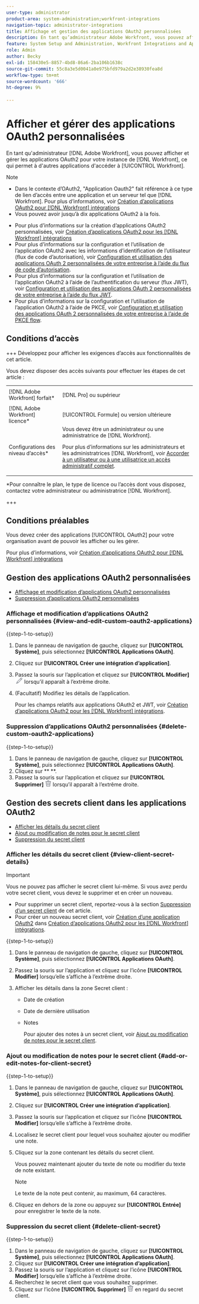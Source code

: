 ```yaml
---
user-type: administrator
product-area: system-administration;workfront-integrations
navigation-topic: administrator-integrations
title: Affichage et gestion des applications OAuth2 personnalisées
description: En tant qu’administrateur Adobe Workfront, vous pouvez afficher et gérer les applications OAuth2 pour votre instance de Workfront, qui permettent à d’autres applications d’accéder à Workfront.
feature: System Setup and Administration, Workfront Integrations and Apps
role: Admin
author: Becky
exl-id: 158430e5-8857-4bd8-86a6-2ba106b1638c
source-git-commit: 55c8a3e5d0041a0e975bfd979a2d2e38930fea8d
workflow-type: tm+mt
source-wordcount: '666'
ht-degree: 9%

---
```


# Afficher et gérer des applications OAuth2 personnalisées

En tant qu&#39;administrateur [!DNL Adobe Workfront], vous pouvez afficher et gérer les applications OAuth2 pour votre instance de [!DNL Workfront], ce qui permet à d&#39;autres applications d&#39;accéder à [!UICONTROL Workfront].

>[!NOTE]
>
>* Dans le contexte d’OAuth2, &quot;Application Oauth2&quot; fait référence à ce type de lien d’accès entre une application et un serveur tel que [!DNL Workfront]. Pour plus d’informations, voir [Création d’applications OAuth2 pour  [!DNL Workfront] intégrations](../../administration-and-setup/configure-integrations/create-oauth-application.md)
>* Vous pouvez avoir jusqu’à dix applications OAuth2 à la fois.

* Pour plus d’informations sur la création d’applications OAuth2 personnalisées, voir [Création d’applications OAuth2 pour les  [!DNL Workfront] intégrations](../../administration-and-setup/configure-integrations/create-oauth-application.md)
* Pour plus d’informations sur la configuration et l’utilisation de l’application OAuth2 avec les informations d’identification de l’utilisateur (flux de code d’autorisation), voir [Configuration et utilisation des applications OAuth 2 personnalisées de votre entreprise à l’aide du flux de code d’autorisation](../../wf-api/api/oauth-app-code-token-flow.md).
* Pour plus d’informations sur la configuration et l’utilisation de l’application OAuth2 à l’aide de l’authentification du serveur (flux JWT), voir [Configuration et utilisation des applications OAuth 2 personnalisées de votre entreprise à l’aide du flux JWT](../../wf-api/api/oauth-app-jwt-flow.md).
* Pour plus d’informations sur la configuration et l’utilisation de l’application OAuth2 à l’aide de PKCE, voir [Configuration et utilisation des applications OAuth 2 personnalisées de votre entreprise à l’aide de PKCE flow](../../wf-api/api/oauth-app-pkce-flow.md).

## Conditions d’accès

+++ Développez pour afficher les exigences d’accès aux fonctionnalités de cet article.

Vous devez disposer des accès suivants pour effectuer les étapes de cet article :

<table style="table-layout:auto"> 
 <col> 
 <col> 
 <tbody> 
  <tr> 
   <td role="rowheader">[!DNL Adobe Workfront] forfait*</td> 
   <td> <p>[!DNL Pro] ou supérieur</p> </td> 
  </tr> 
  <tr> 
   <td role="rowheader">[!DNL Adobe Workfront] licence*</td> 
   <td> <p>[!UICONTROL Formule] ou version ultérieure</p> </td> 
  </tr> 
  <tr> 
   <td role="rowheader">Configurations des niveau d’accès*</td> 
   <td> Vous devez être un administrateur ou une administratrice de [!DNL Workfront]. </p>
    <p>Pour plus d’informations sur les administrateurs et les administratrices [!DNL Workfront], voir <a href="../../administration-and-setup/add-users/configure-and-grant-access/grant-a-user-full-administrative-access.md" class="MCXref xref">Accorder à un utilisateur ou à une utilisatrice un accès administratif complet</a>.</p>
     </td> 
  </tr> 
 </tbody> 
</table>

&#42;Pour connaître le plan, le type de licence ou l’accès dont vous disposez, contactez votre administrateur ou administratrice [!DNL Workfront].

+++

## Conditions préalables

Vous devez créer des applications [!UICONTROL OAuth2] pour votre organisation avant de pouvoir les afficher ou les gérer.

Pour plus d’informations, voir [Création d’applications OAuth2 pour  [!DNL Workfront] intégrations](../../administration-and-setup/configure-integrations/create-oauth-application.md)

## Gestion des applications OAuth2 personnalisées

* [Affichage et modification d’applications OAuth2 personnalisées](#view-and-edit-custom-oauth2-applications)
* [Suppression d’applications OAuth2 personnalisées](#delete-custom-oauth2-applications)

### Affichage et modification d’applications OAuth2 personnalisées {#view-and-edit-custom-oauth2-applications}

{{step-1-to-setup}}

1. Dans le panneau de navigation de gauche, cliquez sur **[!UICONTROL Système]**, puis sélectionnez **[!UICONTROL Applications OAuth]**.
1. Cliquez sur **[!UICONTROL Créer une intégration d’application]**.
1. Passez la souris sur l’application et cliquez sur **[!UICONTROL Modifier]** ![](assets/edit-icon.png) lorsqu’il apparaît à l’extrême droite.
1. (Facultatif) Modifiez les détails de l’application.

   Pour les champs relatifs aux applications OAuth2 et JWT, voir [Création d’applications OAuth2 pour les  [!DNL Workfront] intégrations](../../administration-and-setup/configure-integrations/create-oauth-application.md).

### Suppression d’applications OAuth2 personnalisées {#delete-custom-oauth2-applications}

{{step-1-to-setup}}

1. Dans le panneau de navigation de gauche, cliquez sur **[!UICONTROL Système]**, puis sélectionnez **[!UICONTROL Applications OAuth]**.
1. Cliquez sur ** **.
1. Passez la souris sur l’application et cliquez sur **[!UICONTROL Supprimer]** ![](assets/delete.png) lorsqu’il apparaît à l’extrême droite.

## Gestion des secrets client dans les applications OAuth2

* [Afficher les détails du secret client](#view-client-secret-details)
* [Ajout ou modification de notes pour le secret client](#add-or-edit-notes-for-client-secret)
* [Suppression du secret client](#delete-client-secret)

### Afficher les détails du secret client {#view-client-secret-details}

>[!IMPORTANT]
>
>Vous ne pouvez pas afficher le secret client lui-même. Si vous avez perdu votre secret client, vous devez le supprimer et en créer un nouveau.
>
>* Pour supprimer un secret client, reportez-vous à la section [Suppression d’un secret client](#delete-client-secret) de cet article.
>* Pour créer un nouveau secret client, voir [Création d’une application OAuth2](../../administration-and-setup/configure-integrations/create-oauth-application.md#create) dans [Création d’applications OAuth2 pour les  [!DNL Workfront] intégrations](../../administration-and-setup/configure-integrations/create-oauth-application.md).
>

{{step-1-to-setup}}

1. Dans le panneau de navigation de gauche, cliquez sur **[!UICONTROL Système]**, puis sélectionnez **[!UICONTROL Applications OAuth]**.
1. Passez la souris sur l’application et cliquez sur l’icône **[!UICONTROL Modifier]** lorsqu’elle s’affiche à l’extrême droite.
1. Afficher les détails dans la zone Secret client :

   * Date de création
   * Date de dernière utilisation
   * Notes

     Pour ajouter des notes à un secret client, voir [Ajout ou modification de notes pour le secret client](#add-or-edit-notes-for-client-secret).

### Ajout ou modification de notes pour le secret client {#add-or-edit-notes-for-client-secret}

{{step-1-to-setup}}

1. Dans le panneau de navigation de gauche, cliquez sur **[!UICONTROL Système]**, puis sélectionnez **[!UICONTROL Applications OAuth]**.
1. Cliquez sur **[!UICONTROL Créer une intégration d’application]**.
1. Passez la souris sur l’application et cliquez sur l’icône **[!UICONTROL Modifier]** lorsqu’elle s’affiche à l’extrême droite.
1. Localisez le secret client pour lequel vous souhaitez ajouter ou modifier une note.
1. Cliquez sur la zone contenant les détails du secret client.

   Vous pouvez maintenant ajouter du texte de note ou modifier du texte de note existant.

   >[!NOTE]
   >
   >Le texte de la note peut contenir, au maximum, 64 caractères.

1. Cliquez en dehors de la zone ou appuyez sur **[!UICONTROL Entrée]** pour enregistrer le texte de la note.

### Suppression du secret client {#delete-client-secret}

{{step-1-to-setup}}

1. Dans le panneau de navigation de gauche, cliquez sur **[!UICONTROL Système]**, puis sélectionnez **[!UICONTROL Applications OAuth]**.
1. Cliquez sur **[!UICONTROL Créer une intégration d’application]**.
1. Passez la souris sur l’application et cliquez sur l’icône **[!UICONTROL Modifier]** lorsqu’elle s’affiche à l’extrême droite.
1. Recherchez le secret client que vous souhaitez supprimer.
1. Cliquez sur l’icône **[!UICONTROL Supprimer]** ![](assets/delete.png) en regard du secret client.

